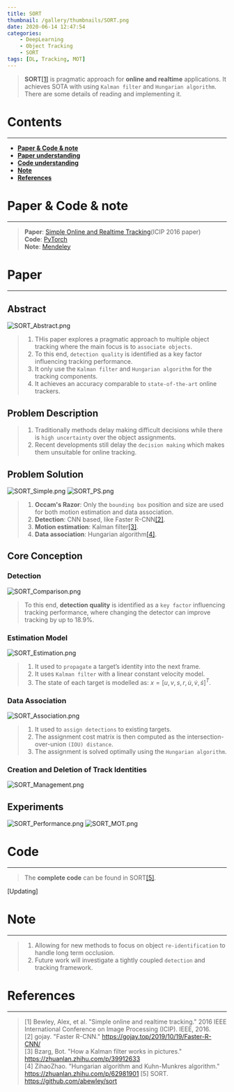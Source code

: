 ```yaml
---
title: SORT
thumbnail: /gallery/thumbnails/SORT.png
date: 2020-06-14 12:47:54
categories:
    - DeepLearning
    - Object Tracking
    - SORT
tags: [DL, Tracking, MOT]
---
```


> **SORT**[[1]](https://arxiv.org/abs/1602.00763) is pragmatic approach for **online and realtime** applications. It achieves SOTA with using `Kalman filter` and `Hungarian algorithm`. There are some details of reading and implementing it. 
<!-- more -->

# Contents
---
- **[Paper & Code & note](#Paper&Code&note)**
- **[Paper understanding](#Paper)**
- **[Code understanding](#Code)**
- **[Note](#Note)**
- **[References](#References)**

# Paper & Code & note
---
> **Paper**: [Simple Online and Realtime Tracking](https://arxiv.org/abs/1602.00763)(ICIP 2016 paper)  
> **Code**: [PyTorch](https://github.com/abewley/sort)  
> **Note**: [Mendeley](https://www.mendeley.com/viewer/?fileId=13481f42-a600-524f-08b2-c16d48b76b2c&documentId=a3d58906-82b5-3454-b0db-173e8bedc4e0)

# Paper
---
## Abstract
![SORT_Abstract.png](https://i.loli.net/2020/06/15/u7SPa1cqrkLZOiy.png)
> 1. THis paper explores a pragmatic approach to multiple object tracking where the main focus is to `associate objects`.  
> 2. To this end, `detection quality` is identified as a key factor influencing tracking performance.  
> 3. It only use the `Kalman filter` and `Hungarian algorithm` for the tracking components.  
> 4. It achieves an accuracy comparable to `state-of-the-art` online trackers.

## Problem Description
> 1. Traditionally methods delay making difficult decisions while there is `high uncertainty` over the object assignments.  
> 2. Recent developments still delay the `decision making` which makes them unsuitable for online tracking.  

## Problem Solution
![SORT_Simple.png](https://i.loli.net/2020/06/15/BiferdJYLpGm96F.png)
![SORT_PS.png](https://i.loli.net/2020/06/15/av8bwNkBlYFPgzf.png)
> 1. **Occam's Razor**: Only the `bounding box` position and size are used for both motion estimation and data association.  
> 2. **Detection**: CNN based, like Faster R-CNN[[2]](https://gojay.top/2019/10/19/Faster-R-CNN/).  
> 3. **Motion estimation**: Kalman filter[[3]](https://zhuanlan.zhihu.com/p/39912633).  
> 4. **Data association**: Hungarian algorithm[[4]](https://zhuanlan.zhihu.com/p/62981901).

## Core Conception
### Detection
![SORT_Comparison.png](https://i.loli.net/2020/06/15/TDyNnBFciJKQm1z.png)
> To this end, **detection quality** is identified as a `key factor` influencing tracking performance, where changing the detector can improve tracking by up to 18.9%. 
### Estimation Model
![SORT_Estimation.png](https://i.loli.net/2020/06/15/LVa2uc4lARBEjS6.png)
> 1. It used to `propagate` a target’s identity into the next frame.  
> 2. It uses `Kalman filter` with a linear constant velocity model.  
> 3. The state of each target is modelled as: $x=[u,v,s,r,\dot{u},\dot{v},\dot{s}]^T$.  
### Data Association
![SORT_Association.png](https://i.loli.net/2020/06/15/iFpybWmC3dcqseY.png)
> 1. It used to `assign detections` to existing targets.  
> 2. The assignment cost matrix is then computed as the intersection-over-union `(IOU) distance`.  
> 3. The assignment is solved optimally using the `Hungarian algorithm`.
### Creation and Deletion of Track Identities
![SORT_Management.png](https://i.loli.net/2020/06/15/1oW98fgSUrXFsKk.png)

## Experiments
![SORT_Performance.png](https://i.loli.net/2020/06/15/ifJtZF2CWT6LHme.png)
![SORT_MOT.png](https://i.loli.net/2020/06/15/vcXpkKJVNtWoaP4.png)

# Code
---
> The **complete code** can be found in SORT[[5]](https://github.com/abewley/sort).  
 
[Updating]

# Note
---
> 1. Allowing for new methods to focus on object `re-identification` to handle long term occlusion.  
> 2. Future work will investigate a tightly coupled `detection` and tracking framework.

# References
---
> [1] Bewley, Alex, et al. "Simple online and realtime tracking." 2016 IEEE International Conference on Image Processing (ICIP). IEEE, 2016.  
> [2] gojay. "Faster R-CNN." https://gojay.top/2019/10/19/Faster-R-CNN/  
> [3] Bzarg, Bot. "How a Kalman filter works in pictures." https://zhuanlan.zhihu.com/p/39912633  
> [4] ZihaoZhao. "Hungarian algorithm and Kuhn-Munkres algorithm." https://zhuanlan.zhihu.com/p/62981901
> [5] SORT. https://github.com/abewley/sort
